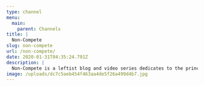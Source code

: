 ```yaml
---
type: channel
menu:
  main:
    parent: Channels
title: |
  Non-Compete
slug: non-compete
url: /non-compete/
date: 2020-01-31T04:35:24.791Z
description: |
  Non-Compete is a leftist blog and video series dedicates to the principles of intersectionalist liberation, anarchism, communism, and puppet shows.
image: /uploads/dc7c5aeb454f463aa4de5f26a499d4b7.jpg
---
```

